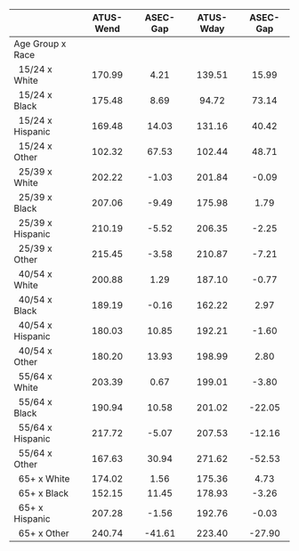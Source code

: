 
|                      |    ATUS-Wend |     ASEC-Gap |    ATUS-Wday |     ASEC-Gap |
| -------------------- | :----------: | :----------: | :----------: | :----------: |
| Age Group x Race     |              |              |              |              |
| &nbsp;&nbsp;15/24 x White |       170.99 |         4.21 |       139.51 |        15.99 |
| &nbsp;&nbsp;15/24 x Black |       175.48 |         8.69 |        94.72 |        73.14 |
| &nbsp;&nbsp;15/24 x Hispanic |       169.48 |        14.03 |       131.16 |        40.42 |
| &nbsp;&nbsp;15/24 x Other |       102.32 |        67.53 |       102.44 |        48.71 |
| &nbsp;&nbsp;25/39 x White |       202.22 |        -1.03 |       201.84 |        -0.09 |
| &nbsp;&nbsp;25/39 x Black |       207.06 |        -9.49 |       175.98 |         1.79 |
| &nbsp;&nbsp;25/39 x Hispanic |       210.19 |        -5.52 |       206.35 |        -2.25 |
| &nbsp;&nbsp;25/39 x Other |       215.45 |        -3.58 |       210.87 |        -7.21 |
| &nbsp;&nbsp;40/54 x White |       200.88 |         1.29 |       187.10 |        -0.77 |
| &nbsp;&nbsp;40/54 x Black |       189.19 |        -0.16 |       162.22 |         2.97 |
| &nbsp;&nbsp;40/54 x Hispanic |       180.03 |        10.85 |       192.21 |        -1.60 |
| &nbsp;&nbsp;40/54 x Other |       180.20 |        13.93 |       198.99 |         2.80 |
| &nbsp;&nbsp;55/64 x White |       203.39 |         0.67 |       199.01 |        -3.80 |
| &nbsp;&nbsp;55/64 x Black |       190.94 |        10.58 |       201.02 |       -22.05 |
| &nbsp;&nbsp;55/64 x Hispanic |       217.72 |        -5.07 |       207.53 |       -12.16 |
| &nbsp;&nbsp;55/64 x Other |       167.63 |        30.94 |       271.62 |       -52.53 |
| &nbsp;&nbsp;65+ x White |       174.02 |         1.56 |       175.36 |         4.73 |
| &nbsp;&nbsp;65+ x Black |       152.15 |        11.45 |       178.93 |        -3.26 |
| &nbsp;&nbsp;65+ x Hispanic |       207.28 |        -1.56 |       192.76 |        -0.03 |
| &nbsp;&nbsp;65+ x Other |       240.74 |       -41.61 |       223.40 |       -27.90 |

